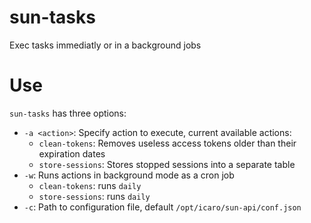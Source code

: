 # sun-tasks

Exec tasks immediatly or in a background jobs

# Use
`sun-tasks` has three options:
- `-a <action>`: Specify action to execute, current available actions:
  - `clean-tokens`: Removes useless access tokens older than their expiration dates
  - `store-sessions`: Stores stopped sessions into a separate table
- `-w`: Runs actions in background mode as a cron job
  - `clean-tokens`: runs `daily`
  - `store-sessions`: runs `daily`
- `-c`: Path to configuration file, default `/opt/icaro/sun-api/conf.json`